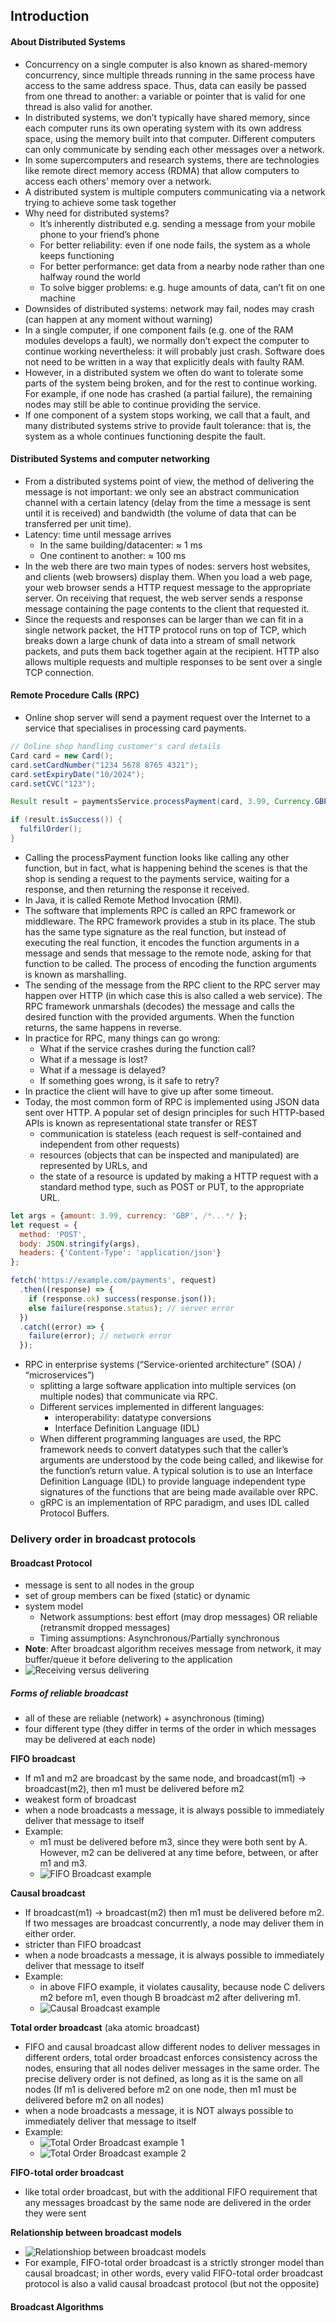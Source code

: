 ## Introduction

#### About Distributed Systems
* Concurrency on a single computer is also known as shared-memory concurrency, since multiple threads running in the same process have access to the same address space. Thus, data can easily be passed from one thread to another: a variable or pointer that is valid for one thread is also valid for another.
* In distributed systems, we don’t typically have shared memory, since each computer runs its own operating system with its own address space, using the memory built into that computer. Different computers can only communicate by sending each other messages over a network.
* In some supercomputers and research systems, there are technologies like remote direct memory access (RDMA) that allow computers to access each others’ memory over a network. 
* A distributed system is multiple computers communicating via a network trying to achieve some task together
* Why need for distributed systems?
  * It’s inherently distributed e.g. sending a message from your mobile phone to your friend’s phone
  * For better reliability: even if one node fails, the system as a whole keeps functioning
  * For better performance: get data from a nearby node rather than one halfway round the world
  * To solve bigger problems: e.g. huge amounts of data, can’t fit on one machine
* Downsides of distributed systems: network may fail, nodes may crash (can happen at any moment without warning)
* In a single computer, if one component fails (e.g. one of the RAM modules develops a fault), we normally don’t expect the computer to continue working nevertheless: it will probably just crash. Software does not need to be written in a way that explicitly deals with faulty RAM.
* However, in a distributed system we often do want to tolerate some parts of the system being broken, and for the rest to continue working. For example, if one node has crashed (a partial failure), the remaining nodes may still be able to continue providing the service.
* If one component of a system stops working, we call that a fault, and many distributed systems strive to provide fault tolerance: that is, the system as a whole continues functioning despite the fault.

#### Distributed Systems and computer networking
* From a distributed systems point of view, the method of delivering the message is not important: we only see an abstract communication channel with a certain latency (delay from the time a message is sent until it is received) and bandwidth (the volume of data that can be transferred per unit time).
* Latency: time until message arrives
  * In the same building/datacenter: ≈ 1 ms
  * One continent to another: ≈ 100 ms
* In the web there are two main types of nodes: servers host websites, and clients (web browsers) display them. When you load a web page, your web browser sends a HTTP request message to the appropriate server. On receiving that request, the web server sends a response message containing the page contents to the client that requested it.
* Since the requests and responses can be larger than we can fit in a single network packet, the HTTP protocol runs on top of TCP, which breaks down a large chunk of data into a stream of small network packets, and puts them back together again at the recipient.  HTTP also allows multiple requests and multiple responses to be sent over a single TCP connection.

#### Remote Procedure Calls (RPC)
* Online shop server will send a payment request over the Internet to a service that specialises in processing card payments.

```java
// Online shop handling customer's card details
Card card = new Card();
card.setCardNumber("1234 5678 8765 4321");
card.setExpiryDate("10/2024");
card.setCVC("123");

Result result = paymentsService.processPayment(card, 3.99, Currency.GBP);

if (result.isSuccess()) {
  fulfilOrder();
}
```

* Calling the processPayment function looks like calling any other function, but in fact, what is happening behind the scenes is that the shop is sending a request to the payments service, waiting for a response, and then returning the response it received.
* In Java, it is called Remote Method Invocation (RMI).
* The software that implements RPC is called an RPC framework or middleware. The RPC framework provides a stub in its place. The stub has the same type signature as the real function, but instead of executing the real function, it encodes the function arguments in a message and sends that message to the remote node, asking for that function to be called. The process of encoding the function arguments is known as marshalling. 
* The sending of the message from the RPC client to the RPC server may happen over HTTP (in which case this is also called a web service). The RPC framework unmarshals (decodes) the message and calls the desired function with the provided arguments. When the function returns, the same happens in reverse.
* In practice for RPC, many things can go wrong:
  * What if the service crashes during the function call?
  * What if a message is lost?
  * What if a message is delayed?
  * If something goes wrong, is it safe to retry?
* In practice the client will have to give up after some timeout.
* Today, the most common form of RPC is implemented using JSON data sent over HTTP. A popular set of design principles for such HTTP-based APIs is known as representational state transfer or REST
  * communication is stateless (each request is self-contained and independent from other requests)
  * resources (objects that can be inspected and manipulated) are represented by URLs, and
  * the state of a resource is updated by making a HTTP request with a standard method type, such as POST or PUT, to the appropriate URL.

```js
let args = {amount: 3.99, currency: 'GBP', /*...*/ };
let request = {
  method: 'POST',
  body: JSON.stringify(args),
  headers: {'Content-Type': 'application/json'}
};

fetch('https://example.com/payments', request)
  .then((response) => {
    if (response.ok) success(response.json());
    else failure(response.status); // server error
  })
  .catch((error) => {
    failure(error); // network error
  });
```

* RPC in enterprise systems (“Service-oriented architecture” (SOA) / “microservices”)
  * splitting a large software application into multiple services (on multiple nodes) that communicate via RPC.
  * Different services implemented in different languages:
    * interoperability: datatype conversions
    * Interface Definition Language (IDL)
  * When different programming languages are used, the RPC framework needs to convert datatypes such that the caller’s arguments are understood by the code being called, and likewise for the function’s return value. A typical solution is to use an Interface Definition Language (IDL) to provide language independent type signatures of the functions that are being made available over RPC.
  * gRPC is an implementation of RPC paradigm, and uses IDL called Protocol Buffers.


### Delivery order in broadcast protocols
#### Broadcast Protocol
 * message is sent to all nodes in the group
 * set of group members can be fixed (static) or dynamic
 * system model
   * Network assumptions: best effort (may drop messages) OR reliable (retransmit dropped messages)
   * Timing assumptions: Asynchronous/Partially synchronous
 * **Note**: After broadcast algorithm receives message from network, it may buffer/queue it before delivering to the application
 * ![Receiving versus delivering](/metadata/receiving_versus_delivering.png)

##### Forms of reliable broadcast
* all of these are reliable (network) + asynchronous (timing)
* four different type (they differ in terms of the order in which messages may be delivered at each node)

**FIFO broadcast**
* If m1 and m2 are broadcast by the same node, and broadcast(m1) → broadcast(m2), then m1 must be delivered before m2
* weakest form of broadcast
* when a node broadcasts a message, it is always possible to immediately deliver that message to itself
* Example:
  * m1 must be delivered before m3, since they were both sent by A. However, m2 can be delivered at any time before, between, or after m1 and m3.
  * ![FIFO Broadcast example](/metadata/fifo_broadcast_example.png)

**Causal broadcast**
* If broadcast(m1) → broadcast(m2) then m1 must be delivered before m2. If two messages are broadcast concurrently, a node may deliver them in either order.
* stricter than FIFO broadcast
* when a node broadcasts a message, it is always possible to immediately deliver that message to itself
* Example:
  * in above FIFO example, it violates causality, because node C delivers m2 before m1, even though B broadcast m2 after delivering m1.
  * ![Causal Broadcast example](/metadata/causal_broadcast_example.png)

**Total order broadcast** (aka atomic broadcast)
* FIFO and causal broadcast allow different nodes to deliver messages in different orders, total order broadcast enforces consistency across the nodes, ensuring that all nodes deliver messages in the same order. The precise delivery order is not defined, as long as it is the same on all nodes (If m1 is delivered before m2 on one node, then m1 must be delivered before m2 on all nodes)
* when a node broadcasts a message, it is NOT always possible to immediately deliver that message to itself
* Example:
  * ![Total Order Broadcast example 1](/metadata/total_order_broadcast_example_1.png)
  * ![Total Order Broadcast example 2](/metadata/total_order_broadcast_example_2.png)

**FIFO-total order broadcast**
* like total order broadcast, but with the additional FIFO requirement that any messages broadcast by the same node are delivered in the order they were sent

**Relationship between broadcast models**
* ![Relationshiop between broadcast models](/metadata/relationship_between_broadcast_models.png)
* For example, FIFO-total order broadcast is a strictly stronger model than causal broadcast; in other words, every valid FIFO-total order broadcast protocol is also a valid causal broadcast protocol (but not the opposite)

#### Broadcast Algorithms
